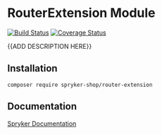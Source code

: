 # RouterExtension Module
[![Build Status](https://travis-ci.org/spryker-shop/router-extension.svg)](https://travis-ci.org/spryker-shop/router-extension)
[![Coverage Status](https://coveralls.io/repos/github/spryker-shop/router-extension/badge.svg)](https://coveralls.io/github/spryker-shop/router-extension)

{{ADD DESCRIPTION HERE}}

## Installation

```
composer require spryker-shop/router-extension
```

## Documentation

[Spryker Documentation](https://academy.spryker.com/developing_with_spryker/module_guide/modules.html)
